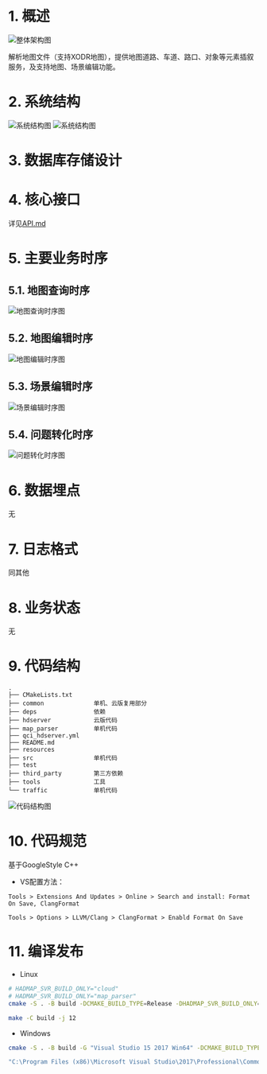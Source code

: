 # 1. 概述
![整体架构图](images/all.png)

解析地图文件（支持XODR地图），提供地图道路、车道、路口、对象等元素插叙服务，及支持地图、场景编辑功能。

# 2. 系统结构
![系统结构图](images/sys.png)
![系统结构图](images/arc.png)

# 3. 数据库存储设计

# 4. 核心接口
详见[API.md](./API.md)

# 5. 主要业务时序
## 5.1. 地图查询时序
![地图查询时序图](./images/map_query_timing_diagram.png)

## 5.2. 地图编辑时序
![地图编辑时序图](./images/map_editor_timing_diagram.png)

## 5.3. 场景编辑时序
![场景编辑时序图](./images/scene_editor_timing_diagram.png)

## 5.4. 问题转化时序
![问题转化时序图](./images/problem_trans_timing_diagram.png)

# 6. 数据埋点
无

# 7. 日志格式
同其他

# 8. 业务状态
无

# 9. 代码结构
```
.  
├── CMakeLists.txt  
├── common              单机、云版复用部分  
├── deps                依赖  
├── hdserver            云版代码  
├── map_parser          单机代码  
├── qci_hdserver.yml  
├── README.md  
├── resources  
├── src                 单机代码  
├── test
├── third_party         第三方依赖  
├── tools               工具  
└── traffic             单机代码  
```
![代码结构图](./images/code_desc.png)

# 10. 代码规范
基于GoogleStyle C++  
* VS配置方法：  
```
Tools > Extensions And Updates > Online > Search and install: Format On Save, ClangFormat

Tools > Options > LLVM/Clang > ClangFormat > Enabld Format On Save
```

# 11. 编译发布
* Linux  
```sh
# HADMAP_SVR_BUILD_ONLY="cloud"
# HADMAP_SVR_BUILD_ONLY="map_parser"
cmake -S . -B build -DCMAKE_BUILD_TYPE=Release -DHADMAP_SVR_BUILD_ONLY="cloud"

make -C build -j 12
```
* Windows  
```sh
cmake -S . -B build -G "Visual Studio 15 2017 Win64" -DCMAKE_BUILD_TYPE=Release -DHADMAP_SVR_BUILD_ONLY="cloud"

"C:\Program Files (x86)\Microsoft Visual Studio\2017\Professional\Common7\IDE\devenv.com" scene_wrapper.sln /build Release
```

